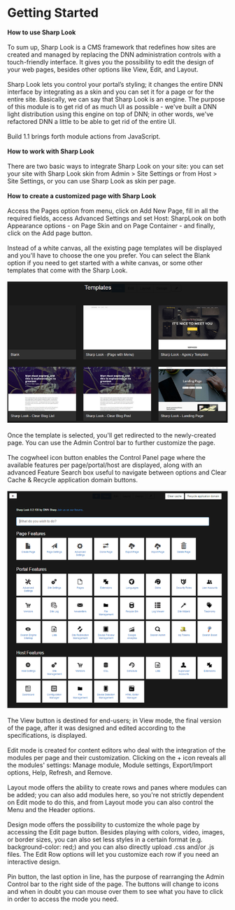 # Getting Started

**How to use Sharp Look**
<br />
<br />
To sum up, Sharp Look is a CMS framework that redefines how sites are created and managed by replacing the DNN administration controls with a touch-friendly interface. It gives you the possibility to edit the design of your web pages, besides other options like View, Edit, and Layout. 
<br />
<br />
Sharp Look lets you control your portal’s styling; it changes the entire DNN interface by integrating as a skin and you can set it for a page or for the entire site. Basically, we can say that Sharp Look is an engine. The purpose of this module is to get rid of as much UI as possible - we've built a DNN light distribution using this engine on top of DNN; in other words, we've refactored DNN a little to be able to get rid of the entire UI. 
<br />
<br />
Build 1.1 brings forth module actions from JavaScript.
<br />
<br />
**How to work with Sharp Look**
<br />
<br />
There are two basic ways to integrate Sharp Look on your site: you can set your site with Sharp Look skin from Admin > Site Settings or from Host > Site Settings, or you can use Sharp Look as skin per page.
<br />
<br />
**How to create a customized page with Sharp Look**
<br />
<br />
Access the Pages option from menu, click on Add New Page, fill in all the required fields, access Advanced Settings and set Host: SharpLook on both Appearance options - on Page Skin and on Page Container - and finally, click on the Add page button. 
<br />
<br />
Instead of a white canvas, all the existing page templates will be displayed and you'll have to choose the one you prefer. You can select the Blank option if you need to get started with a white canvas, or some other templates that come with the Sharp Look.
<br />
<br />
![](choose.template.png)
<br />
<br />
Once the template is selected, you'll get redirected to the newly-created page. You can use the Admin Control bar to further customize the page.
<br />
<br />
The cogwheel icon button enables the Control Panel page where the available features per page/portal/host are displayed, along with an advanced Feature Search box useful to navigate between options and Clear Cache & Recycle application domain buttons.
<br />
<br />
![](control.panel.png)
<br />
<br />
The View button is destined for end-users; in View mode, the final version of the page, after it was designed and edited according to the specifications, is displayed.
<br />
<br />
Edit mode is created for content editors who deal with the integration of the modules per page and their customization. Clicking on the + icon reveals all the modules' settings: Manage module, Module settings, Export/Import options, Help, Refresh, and Remove.
<br />
<br />
Layout mode offers the ability to create rows and panes where modules can be added; you can also add modules here, so you're not strictly dependent on Edit mode to do this, and from Layout mode you can also control the Menu and the Header options. 
<br />
<br />
Design mode offers the possibility to customize the whole page by accessing the Edit page button. Besides playing with colors, video, images, or border sizes, you can also set less styles in a certain format (e.g. background-color: red;) and you can also directly upload .css and/or .js files. The Edit Row options will let you customize each row if you need an interactive design. 
<br />
<br />
Pin button, the last option in line, has the purpose of rearranging the Admin Control bar to the right side of the page. The buttons will change to icons and when in doubt you can mouse over them to see what you have to click in order to access the mode you need. 